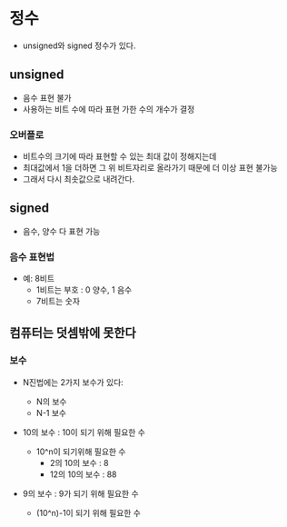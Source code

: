 # 정수
- unsigned와 signed 정수가 있다.

## unsigned
- 음수 표현 불가
- 사용하는 비트 수에 따라 표현 가한 수의 개수가 결정

### 오버플로
- 비트수의 크기에 따라 표현할 수 있는 최대 값이 정해지는데
- 최대값에서 1을 더하면 그 위 비트자리로 올라가기 때문에 더 이상 표현 불가능
- 그래서 다시 최솟값으로 내려간다.


## signed
- 음수, 양수 다 표현 가능

### 음수 표현법
- 예: 8비트
  - 1비트는 부호 : 0 양수, 1 음수
  - 7비트는 숫자 
  
## 컴퓨터는 덧셈밖에 못한다

### 보수
- N진법에는 2가지 보수가 있다:
  - N의 보수
  - N-1 보수

- 10의 보수 : 10이 되기 위해 필요한 수
  - 10^n이 되기위해 필요한 수
    - 2의 10의 보수 : 8
    - 12의 10의 보수 : 88
- 9의 보수 : 9가 되기 위해 필요한 수
  - (10^n)-1이 되기 위해 필요한 수
